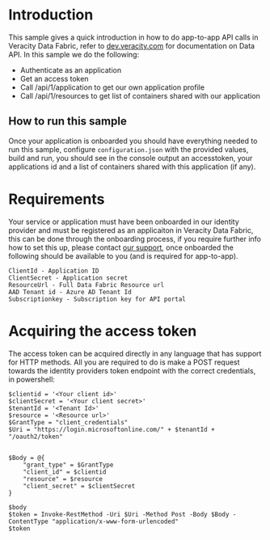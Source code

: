 # Introduction 

This sample gives a quick introduction in how to do app-to-app API calls in Veracity Data Fabric, refer to [dev.veracity.com](https://developer.veracity.com/doc/data-fabric-api#overview-0) for documentation on Data API.
In this sample we do the following:
- Authenticate as an application
- Get an access token
- Call /api/1/application to get our own application profile
- Call /api/1/resources to get list of containers shared with our application

## How to run this sample
Once your application is onboarded you should have everything needed to run this sample, configure `configuration.json` with the provided values, build and run, you should see in the console output an accesstoken, your applications id and a list of containers shared with this application (if any).

# Requirements
Your service or application must have been onboarded in our identity provider and must be registered as an applicaiton in Veracity Data Fabric, this can be done through the onboarding process, if you require further info how to set this up, please contact [our support](https://services.veracity.com/form/SupportAnonymous), once onboarded the following should be available to you (and is required for app-to-app).

```
ClientId - Application ID
ClientSecret - Application secret
ResourceUrl - Full Data Fabric Resource url
AAD Tenant id - Azure AD Tenant Id
Subscriptionkey - Subscription key for API portal
```

# Acquiring the access token
The access token can be acquired directly in any language that has support for HTTP methods. All you are required to do is make a POST request towards the identity providers token endpoint with the correct credentials, in powershell:
```
$clientid = '<Your client id>'
$clientSecret = '<Your client secret>'
$tenantId = '<Tenant Id>'
$resource = '<Resource url>'
$GrantType = "client_credentials"
$Uri = "https://login.microsoftonline.com/" + $tenantId + "/oauth2/token"
 
 
$Body = @{
    "grant_type" = $GrantType
    "client_id" = $clientid
    "resource" = $resource
    "client_secret" = $clientSecret
}
 
$body
$token = Invoke-RestMethod -Uri $Uri -Method Post -Body $Body -ContentType "application/x-www-form-urlencoded"
$token
```